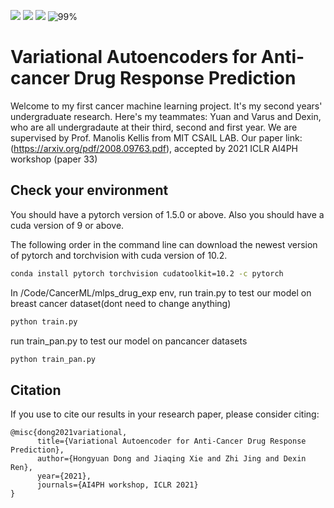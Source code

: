 
![](https://img.shields.io/badge/language-python-orange.svg)
![](https://img.shields.io/badge/license-MIT-000000.svg)
![](https://img.shields.io/badge/github-v1.0.0-519dd9.svg)
![99%](https://progress-bar.dev/99)
# Variational Autoencoders for Anti-cancer Drug Response Prediction
Welcome to my first cancer machine learning project. It's my second years' undergraduate research. Here's my teammates: Yuan and Varus and Dexin, who are all undergradaute at their third, second and first year. We are supervised by Prof. Manolis Kellis from MIT CSAIL LAB. Our paper link:(https://arxiv.org/pdf/2008.09763.pdf), accepted by 2021 ICLR AI4PH workshop (paper 33)



## Check your environment
You should have a pytorch version of 1.5.0 or above. Also you should have a cuda version of 9 or above.

The following order in the command line can download the newest version of pytorch and torchvision with cuda version of 10.2. 
```Bash
conda install pytorch torchvision cudatoolkit=10.2 -c pytorch
```
In /Code/CancerML/mlps_drug_exp env, run train.py to test our model on breast cancer dataset(dont need to change anything)
```python
python train.py
```
run train_pan.py to test our model on pancancer datasets
```python
python train_pan.py
```
## Citation
If you use to cite our results in your research paper, please consider citing:
```
@misc{dong2021variational,
      title={Variational Autoencoder for Anti-Cancer Drug Response Prediction}, 
      author={Hongyuan Dong and Jiaqing Xie and Zhi Jing and Dexin Ren},
      year={2021},
      journals={AI4PH workshop, ICLR 2021}
}
```
